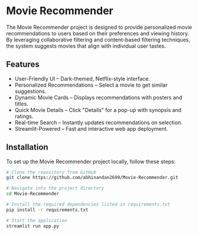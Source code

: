 
# Movie Recommender

The Movie Recommender project is designed to provide personalized movie recommendations to users based on their preferences and viewing history. By leveraging collaborative filtering and content-based filtering techniques, the system suggests movies that align with individual user tastes.




## Features

- User-Friendly UI – Dark-themed, Netflix-style interface.
- Personalized Recommendations – Select a movie to get similar suggestions.
- Dynamic Movie Cards – Displays recommendations with posters and titles.
- Quick Movie Details – Click "Details" for a pop-up with synopsis and ratings.
- Real-time Search – Instantly updates recommendations on selection.
- Streamlit-Powered – Fast and interactive web app deployment.

## Installation

To set up the Movie Recommender project locally, follow these steps:

```bash
# Clone the repository from GitHub
git clone https://github.com/abhinandan2699/Movie-Recommender.git

# Navigate into the project directory
cd Movie-Recommender

# Install the required dependencies listed in requirements.txt
pip install -r requirements.txt

# Start the application
streamlit run app.py
```
    
